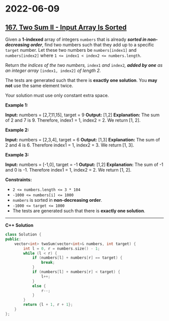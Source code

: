 # 2022-06-09

## [167. Two Sum II - Input Array Is Sorted](https://leetcode.com/problems/two-sum-ii-input-array-is-sorted/)

Given a **1-indexed** array of integers `numbers` that is already **_sorted in non-decreasing order_**, find two numbers such that they add up to a specific `target` number. Let these two numbers be `numbers[index1]` and `numbers[index2]` where `1 <= index1 < index2 <= numbers.length`.

Return _the indices of the two numbers,_ `index1` _and_ `index2`_, **added by one** as an integer array_ `[index1, index2]` _of length 2._

The tests are generated such that there is **exactly one solution**. You **may not** use the same element twice.

Your solution must use only constant extra space.

**Example 1:**

**Input:** numbers = \[2,7,11,15\], target = 9
**Output:** \[1,2\]
**Explanation:** The sum of 2 and 7 is 9. Therefore, index1 = 1, index2 = 2\. We return \[1, 2\].

**Example 2:**

**Input:** numbers = \[2,3,4\], target = 6
**Output:** \[1,3\]
**Explanation:** The sum of 2 and 4 is 6. Therefore index1 = 1, index2 = 3\. We return \[1, 3\].

**Example 3:**

**Input:** numbers = \[-1,0\], target = -1
**Output:** \[1,2\]
**Explanation:** The sum of -1 and 0 is -1. Therefore index1 = 1, index2 = 2\. We return \[1, 2\].

**Constraints:**

- `2 <= numbers.length <= 3 * 104`
- `-1000 <= numbers[i] <= 1000`
- `numbers` is sorted in **non-decreasing order**.
- `-1000 <= target <= 1000`
- The tests are generated such that there is **exactly one solution**.

---

**C++ Solution**

```c++
class Solution {
public:
    vector<int> twoSum(vector<int>& numbers, int target) {
        int l = 0, r = numbers.size() - 1;
        while (l < r) {
            if (numbers[l] + numbers[r] == target) {
                break;
            }
            if (numbers[l] + numbers[r] < target) {
                l++;
            }
            else {
                r--;
            }
        }
        return {l + 1, r + 1};
    }
};
```
